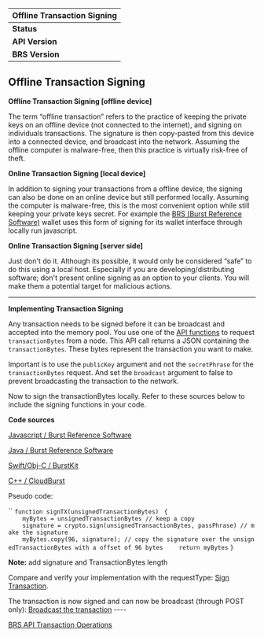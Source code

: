 | Offline Transaction Signing |
|-----------------------------|
| **Status**                  |
| **API Version**             |
| **BRS Version**             |

Offline Transaction Signing
---------------------------

**Offline Transaction Signing \[offline device\]**

The term “offline transaction” refers to the practice of keeping the private keys on an offline device (not connected to the internet), and signing on individuals transactions. The signature is then copy-pasted from this device into a connected device, and broadcast into the network. Assuming the offline computer is malware-free, then this practice is virtually risk-free of theft.

**Online Transaction Signing \[local device\]**

In addition to signing your transactions from a offline device, the signing can also be done on an online device but still performed locally. Assuming the computer is malware-free, this is the most convenient option while still keeping your private keys secret. For example the [BRS (Burst Reference Software)](burst-reference-software.md) wallet uses this form of signing for its wallet interface through locally run javascript.

**Online Transaction Signing \[server side\]**

Just don't do it. Although its possible, it would only be considered “safe” to do this using a local host. Especially if you are developing/distributing software; don't present online signing as an option to your clients. You will make them a potential target for malicious actions.

------------------------------------------------------------------------

**Implementing Transaction Signing**

Any transaction needs to be signed before it can be broadcast and accepted into the memory pool. You use one of the [API functions](the-burst-api-create-transaction.md) to request `transactionBytes` from a node. This API call returns a JSON containing the `transactionBytes`. These bytes represent the transaction you want to make.

Important is to use the `publicKey` argument and not the `secretPhrase` for the `transactionBytes` request. And set the `broadcast` argument to false to prevent broadcasting the transaction to the network.

Now to sign the transactionBytes locally. Refer to these sources below to include the signing functions in your code.

**Code sources**

[Javascript / Burst Reference Software](https://github.com/PoC-Consortium/burstcoin/tree/master/html/ui/js/crypto)

[Java / Burst Reference Software](https://github.com/PoC-Consortium/burstcoin/tree/master/src/brs/crypto)

[Swift/Obj-C / BurstKit](https://github.com/aprock/BurstKit/tree/master/BurstKit/Crypto)

[C++ / CloudBurst](https://github.com/CurbShifter/CloudBurstDAPP/tree/master/Source/burst/crypto)

Pseudo code:

``
`function signTX(unsignedTransactionBytes) `
`{`
`    myBytes = unsignedTransactionBytes // keep a copy `
`    signature = crypto.sign(unsignedTransactionBytes, passPhrase) // make the signature`
`    myBytes.copy(96, signature); // copy the signature over the unsignedTransactionBytes with a offset of 96 bytes`
`    return myBytes`
`}`

**Note:** add signature and TransactionBytes length

Compare and verify your implementation with the requestType: [Sign Transaction](the-burst-api-sign-transaction.md).

The transaction is now signed and can now be broadcast (through POST only): [Broadcast the transaction](the-burst-api-broadcast-transaction.md) ----

[BRS API Transaction Operations](the-burst-api-transaction-operations.md)
